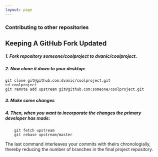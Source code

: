 ```yaml
---
layout: page
---
```


### Contributing to other repositories

## Keeping A GitHub Fork Updated

##### 1. Fork repository someone/coolproject to dvanic/coolproject.
##### 2. Now clone it down to your desktop:

```
git clone git@github.com:dvanic/coolproject.git
cd coolproject
git remote add upstream git@github.com:someone/coolproject.git
```

##### 3. Make some changes
##### 4. Then, when you want to incorporate the changes the primary developer has made:


        git fetch upstream
        git rebase upstream/master

The last command interleaves your commits with theirs chronologially, thereby reducing the number of branches in the final project repository.
